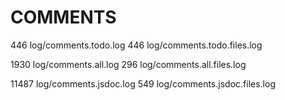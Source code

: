 
# COMMENTS
446 log/comments.todo.log
446 log/comments.todo.files.log

1930 log/comments.all.log
296 log/comments.all.files.log

11487 log/comments.jsdoc.log
549 log/comments.jsdoc.files.log

